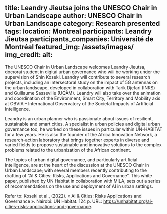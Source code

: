 title: Leandry Jieutsa joins the UNESCO Chair in Urban Landscape
author: UNESCO Chair in Urban Landscape
category: Research presented
tags: 
location: Montreal
participants: Leandry Jieutsa
participants_companies: Université de Montréal
featured_img: /assets/images/
img_credit:
alt:
---
The UNESCO Chair in Urban Landscape welcomes Leandry Jieutsa, doctoral student in digital urban governance who will be working under the supervision of Shin Koseki. Leandry will contribute to several research projects, including an intersectoral study on the impact of 5G antennas on the urban landscape, developed in collaboration with Tarik Djefari (INRS) and Guillaume Sasseville (UQÀM). Leandry will also take over the animation and coordination of the Environment, Smart City, Territory and Mobility axis at OBVIA – International Observatory of the Societal Impacts of Artificial Intelligence.

Leandry is an urban planner who is passionate about issues of resilient, sustainable and smart cities. A specialist in urban policies and digital urban governance too, he worked on these issues in particular within UN-HABITAT for a few years. He is also the founder of the Africa Innovation Network, a research-action laboratory that brings together experts in diverse and varied fields to propose sustainable and innovative solutions to the complex problems related to the urbanization of the African continent.

The topics of urban digital governance, and particularly artificial intelligence, are at the heart of the discussion at the UNESCO Chair in Urban Landscape; with several members recently contributing to the drafting of “AI & Cities: Risks, Applications and Governance”. This white paper, published by UN Habitat in collaboration with MILA, sets out a series of recommendations on the use and deployment of AI in urban settings.

 

Refer to: Koseki et al., (2022). « AI & Cities: Risks Applications and Governance ». Nairobi: UN Habitat. 124 p. URL: https://unhabitat.org/ai-cities-risks-applications-and-governance.
